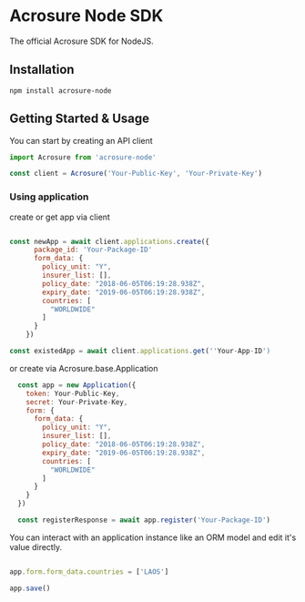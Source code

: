 # Acrosure Node SDK

The official Acrosure SDK for NodeJS.



## Installation


```shell
npm install acrosure-node
```

## Getting Started & Usage

You can start by creating an API client

```JavaScript
import Acrosure from 'acrosure-node'

const client = Acrosure('Your-Public-Key', 'Your-Private-Key')
```

### Using application

create or get app via client
```JavaScript

const newApp = await client.applications.create({
      package_id: 'Your-Package-ID'
      form_data: {
        policy_unit: "Y",
        insurer_list: [],
        policy_date: "2018-06-05T06:19:28.938Z",
        expiry_date: "2019-06-05T06:19:28.938Z",
        countries: [
          "WORLDWIDE"
        ]
      }
    })

const existedApp = await client.applications.get(''Your-App-ID')

```

or create via Acrosure.base.Application

```JavaScript
  const app = new Application({
    token: Your-Public-Key,
    secret: Your-Private-Key,
    form: {
      form_data: {
        policy_unit: "Y",
        insurer_list: [],
        policy_date: "2018-06-05T06:19:28.938Z",
        expiry_date: "2019-06-05T06:19:28.938Z",
        countries: [
          "WORLDWIDE"
        ]
      }
    }
  })

  const registerResponse = await app.register('Your-Package-ID')
```

You can interact with an application instance like an ORM model and edit it's value directly.

```JavaScript

app.form.form_data.countries = ['LAOS'] 

app.save()

```